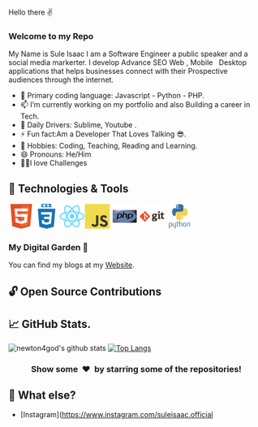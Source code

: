 
Hello there ✌
<h3> Welcome to my Repo</h3>
My Name is Sule Isaac I am a  Software Engineer a public speaker and a social media markerter. I develop Advance SEO Web , Mobile &nbsp Desktop applications that helps businesses connect with their Prospective audiences through the internet.

* 🌱 Primary coding language: Javascript - Python - PHP.
* 📫 I’m currently working on my portfolio and also Building a career in Tech.
* 🚀 Daily Drivers: Sublime, Youtube .
* ⚡ Fun fact:Am a Developer That Loves Talking 😎.
* 🎉 Hobbies: Coding, Teaching, Reading and Learning.
* 😄 Pronouns: He/Him
* 🐱‍🏍I love Challenges



## 🔧 Technologies & Tools
<img src="https://github.com/devicons/devicon/blob/master/icons/html5/html5-original.svg" alt="HTML" width="50" height="50"/><img src="https://github.com/devicons/devicon/blob/master/icons/css3/css3-plain-wordmark.svg" alt="Css" width="50" height="50"/><img src="https://github.com/devicons/devicon/blob/master/icons/react/react-original.svg" alt="ReactJs" width="50" height="50"/><img src="https://github.com/devicons/devicon/blob/master/icons/javascript/javascript-original.svg" alt="JavaScript" width="50" height="50"/> <img src="https://github.com/devicons/devicon/blob/master/icons/php/php-original.svg" alt="PHP" width="50" height="50"/>     <img src="https://github.com/devicons/devicon/blob/master/icons/git/git-original-wordmark.svg" alt="Git" width="50" height="50"/>    <img src="https://github.com/devicons/devicon/blob/master/icons/python/python-original-wordmark.svg" alt="PYTHON" width="50" height="50"/>      


### My Digital Garden 🌱
You can find my blogs at my [Website](https://positivechangeagents.blogspot.com/).

</td>

## 🔓 Open Source Contributions
  
  
## &#x1f4c8; GitHub Stats.
![newton4god's github stats](https://github-readme-stats.vercel.app/api?username=newton4god&show_icons=true&title_color=f4f4f4&&icon_color=000000&bg_color=0A1A2F&text_color=a3a8c3)
[![Top Langs](https://github-readme-stats.vercel.app/api/top-langs/?username=guruscode&layout=compact&theme=radical)](https://github.com/newton4god)





<h3 align="center">Show some &nbsp;❤️&nbsp; by starring some of the repositories!</h3>


## 🤷 What else?
- [Instagram](https://www.instagram.com/suleisaac.official
 
